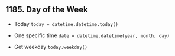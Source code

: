 ## 1185. Day of the Week
- Today `today = datetime.datetime.today()`

- One specific time `date = datetime.datetime(year, month, day)`

- Get weekday `today.weekday()`
